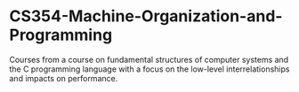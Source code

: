 # CS354-Machine-Organization-and-Programming
Courses from a course on fundamental structures of computer systems and the C programming language with a focus on the low-level interrelationships and impacts on performance.

